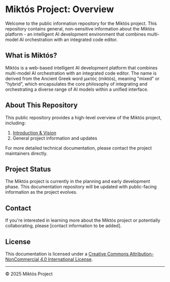 # Miktós Project: Overview

Welcome to the public information repository for the Miktós project. This repository contains general, non-sensitive information about the Miktós platform - an intelligent AI development environment that combines multi-model AI orchestration with an integrated code editor.

## What is Miktós?

Miktós is a web-based intelligent AI development platform that combines multi-model AI orchestration with an integrated code editor. The name is derived from the Ancient Greek word μικτός (miktós), meaning "mixed" or "hybrid", which encapsulates the core philosophy of integrating and orchestrating a diverse range of AI models within a unified interface.

## About This Repository

This public repository provides a high-level overview of the Miktós project, including:

1. [Introduction & Vision](docs/sections/01-introduction-and-vision.md)
2. General project information and updates

For more detailed technical documentation, please contact the project maintainers directly.

## Project Status

The Miktós project is currently in the planning and early development phase. This documentation repository will be updated with public-facing information as the project evolves.

## Contact

If you're interested in learning more about the Miktós project or potentially collaborating, please [contact information to be added].

## License

This documentation is licensed under a [Creative Commons Attribution-NonCommercial 4.0 International License](LICENSE).

---

© 2025 Miktós Project
